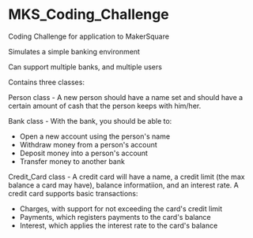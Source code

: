 MKS_Coding_Challenge
====================

Coding Challenge for application to MakerSquare

Simulates a simple banking environment

Can support multiple banks, and multiple users

Contains three classes:

Person class -
A new person should have a name set and should have a certain amount of cash that the person keeps with him/her.

Bank class -
With the bank, you should be able to:
* Open a new account using the person's name
* Withdraw money from a person's account
* Deposit money into a person's account
* Transfer money to another bank

Credit_Card class -
A credit card will have a name, a credit limit (the max balance a card may have), balance informatiion, and an interest rate.
A credit card supports basic transactions:
* Charges, with support for not exceeding the card's credit limit
* Payments, which registers payments to the card's balance
* Interest, which applies the interest rate to the card's balance
